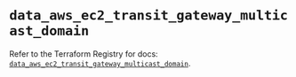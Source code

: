 # `data_aws_ec2_transit_gateway_multicast_domain`

Refer to the Terraform Registry for docs: [`data_aws_ec2_transit_gateway_multicast_domain`](https://registry.terraform.io/providers/hashicorp/aws/6.2.0/docs/data-sources/ec2_transit_gateway_multicast_domain).
